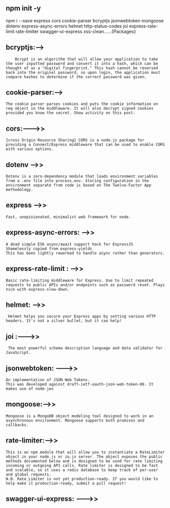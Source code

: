 ## npm init -y 

npm i --save express cors cookie-parser bcryptjs jsonwebtoken mongoose  dotenv express-async-errors helmet http-status-codes joi express-rate-limit rate-limiter swagger-ui-express xss-clean......{Packages}

## bcryptjs:--> 
        Bcrypt is an algorithm that will allow your application to take the user inputted password and convert it into a hash, which can be thought of as a "digital fingerprint." This hash cannot be reversed back into the original password, so upon login, the application must compare hashes to determine if the correct password was given.

## cookie-parser:--> 
    The cookie parser parses cookies and puts the cookie information on req object in the middleware. It will also decrypt signed cookies provided you know the secret. Show activity on this post.
## cors:--->>
    {cross Origin Resource Sharing} CORS is a node.js package for providing a Connect/Express middleware that can be used to enable CORS with various options.
## dotenv -->> 
    Dotenv is a zero-dependency module that loads environment variables from a .env file into process.env. Storing configuration in the environment separate from code is based on The Twelve-Factor App methodology.
## express -->>
    Fast, unopinionated, minimalist web framework for node.
## express-async-errors: -->>
    A dead simple ES6 async/await support hack for ExpressJS
    Shamelessly copied from express-yields
    This has been lightly reworked to handle async rather than generators.
## express-rate-limit : -->>
    Basic rate-limiting middleware for Express. Use to limit repeated requests to public APIs and/or endpoints such as password reset. Plays nice with express-slow-down.
## helmet: -->>
     Helmet helps you secure your Express apps by setting various HTTP headers. It's not a silver bullet, but it can help!
## joi :--->> 
     The most powerful schema description language and data validator for JavaScript.
## jsonwebtoken: --->>
    An implementation of JSON Web Tokens.
    This was developed against draft-ietf-oauth-json-web-token-08. It makes use of node-jws
## mongoose:-->> 
    Mongoose is a MongoDB object modeling tool designed to work in an asynchronous environment. Mongoose supports both promises and callbacks.
## rate-limiter:-->> 
    This is an npm module that will allow you to instantiate a RateLimiter object in your node.js or io.js server. The object exposes the public methods documented below and is designed to be used for rate limiting incoming or outgoing API calls. Rate limiter is designed to be fast and scalable, so it uses a redis database to keep track of per-user and global requests.
    N.B. Rate_Limiter is not yet production-ready. If you would like to help make it production-ready, submit a pull request!
## swagger-ui-express: --->>
    